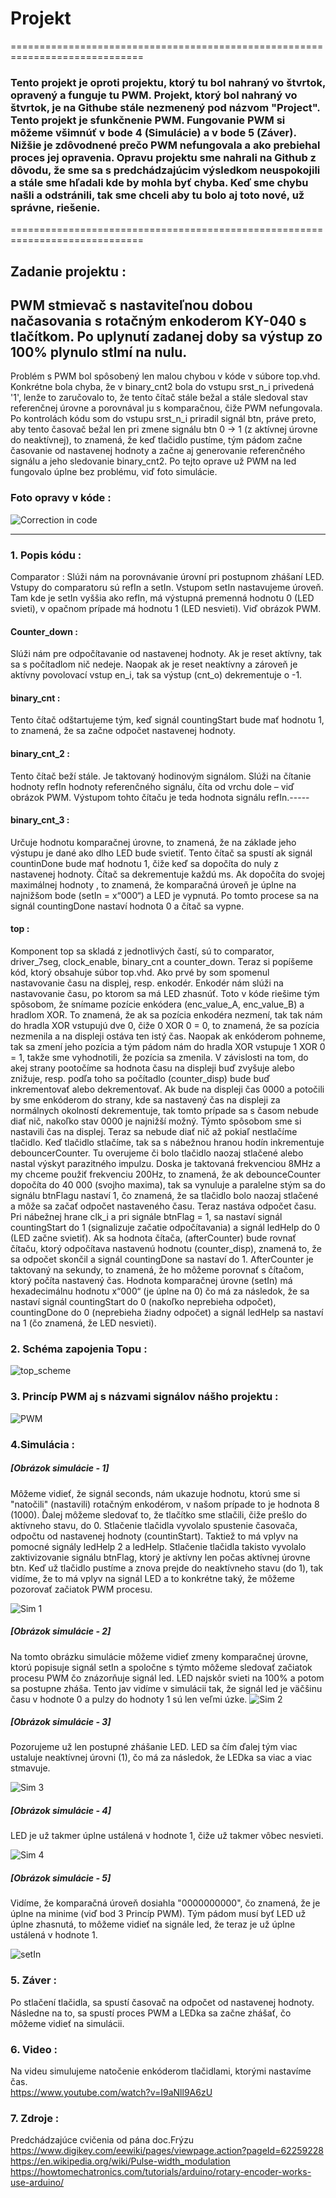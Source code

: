 # Projekt 

=============================================================================
### Tento projekt je oproti projektu, ktorý tu bol nahraný vo štvrtok, opravený a funguje tu PWM. Projekt, ktorý bol nahraný vo štvrtok, je na Githube stále nezmenený pod názvom "Project". Tento projekt je sfunkčnenie PWM. Fungovanie PWM si môžeme všimnúť v bode 4 (Simulácie) a v bode 5 (Záver). Nižšie je zdôvodnené prečo PWM nefungovala a ako prebiehal proces jej opravenia. Opravu projektu sme nahrali na Github z dôvodu, že sme sa s predchádzajúcim výsledkom neuspokojili a stále sme hľadali kde by mohla byť chyba. Keď sme chybu našli a odstránili, tak sme chceli aby tu bolo aj toto nové, už správne, riešenie.
=============================================================================

## Zadanie projektu :
## PWM stmievač s nastaviteľnou dobou načasovania s rotačným enkoderom KY-040 s tlačítkom. Po uplynutí zadanej doby sa výstup zo 100% plynulo stlmí na nulu.

Problém s PWM bol spôsobený len malou chybou v kóde v súbore top.vhd. Konkrétne bola chyba, že v binary_cnt2 bola do vstupu srst_n_i privedená '1', lenže to zaručovalo to, že tento čítač stále bežal a stále sledoval stav referenčnej úrovne a porovnával ju s komparačnou, čiže PWM nefungovala. Po kontrolách kódu som do vstupu srst_n_i priradil signál btn, práve preto, aby tento časovač bežal len pri zmene signálu btn 0 -> 1 (z aktívnej úrovne do neaktívnej), to znamená, že keď tlačidlo pustíme, tým pádom začne časovanie od nastavenej hodnoty a začne aj generovanie referenčného signálu a jeho sledovanie binary_cnt2. Po tejto oprave už PWM na led fungovalo úplne bez problému, viď foto simulácie. 
### Foto opravy v kóde : 
![Correction in code](https://user-images.githubusercontent.com/60688750/80930218-5cde7780-8db2-11ea-99b9-69ab7306b3fe.jpg)

----------------------------------------------------------------------------------------------------------------------------------------

### 1. Popis kódu :
Comparator :
Slúži nám na porovnávanie úrovní pri postupnom zhášaní LED. Vstupy do comparatoru sú refIn a setIn. Vstupom setIn nastavujeme úroveň. Tam kde je setIn vyššia ako refIn, má výstupná premenná hodnotu 0 (LED svieti), v opačnom prípade má hodnotu 1 (LED nesvieti). Viď obrázok PWM.

#### Counter_down :
Slúži nám pre odpočítavanie od nastavenej hodnoty. Ak je reset aktívny, tak sa s počítadlom nič nedeje. Naopak ak je reset neaktívny a zároveň je aktívny povolovací vstup en_i, tak sa výstup (cnt_o) dekrementuje o -1.

#### binary_cnt :
Tento čítač odštartujeme tým, keď signál countingStart bude mať hodnotu 1, to znamená, že sa začne odpočet nastavenej hodnoty.

#### binary_cnt_2 :
Tento čítač beží stále. Je taktovaný hodinovým signálom. Slúži na čítanie hodnoty refIn hodnoty referenčného signálu, číta od vrchu dole – viď obrázok PWM. Výstupom tohto čítaču je teda hodnota signálu refIn.-----

#### binary_cnt_3 :
Určuje hodnotu komparačnej úrovne, to znamená, že na základe jeho výstupu je dané ako dlho LED bude svietiť. Tento čítač sa spustí ak signál countinDone bude mať hodnotu 1, čiže keď sa dopočíta do nuly z nastavenej hodnoty. Čítač sa dekrementuje každú ms. Ak dopočíta do svojej maximálnej hodnoty , to znamená, že komparačná úroveň je úplne na najnižšom bode (setIn = x“000“) a LED je vypnutá. Po tomto procese sa na signál countingDone nastaví hodnota 0 a čítač sa vypne.

#### top :
Komponent top sa skladá z jednotlivých častí, sú to comparator, driver_7seg, clock_enable, binary_cnt a counter_down. Teraz si popíšeme kód, ktorý obsahuje súbor top.vhd. Ako prvé by som spomenul nastavovanie času na displej, resp. enkodér. Enkodér nám slúži na nastavovanie času, po ktorom sa má LED zhasnúť. Toto v kóde riešime tým spôsobom, že snímame pozície enkódera (enc_value_A, enc_value_B) a hradlom XOR. To znamená, že ak sa pozícia enkodéra nezmení, tak tak nám do hradla XOR vstupujú dve 0, čiže 0 XOR 0 = 0, to znamená, že sa pozícia nezmenila a na displeji ostáva ten istý čas. Naopak ak enkóderom pohneme, tak sa zmení jeho pozícia a tým pádom nám do hradla XOR vstupuje 1 XOR 0 = 1, takže sme vyhodnotili, že pozícia sa zmenila. V závislosti na tom, do akej strany pootočíme sa hodnota času na displeji buď zvyšuje alebo znižuje, resp. podľa toho sa počítadlo (counter_disp) bude buď inkrementovať alebo dekrementovať. Ak bude na displeji čas 0000 a potočili by sme enkóderom do strany, kde sa nastavený čas na displeji za normálnych okolností dekrementuje, tak tomto prípade sa s časom nebude diať nič, nakoľko stav 0000 je najnižší možný. Týmto spôsobom sme si nastavili čas na displej. Teraz sa nebude diať nič až pokiaľ nestlačíme tlačidlo. Keď tlačidlo stlačíme, tak sa s nábežnou hranou hodín inkrementuje debouncerCounter. Tu overujeme či bolo tlačidlo naozaj stlačené alebo nastal výskyt parazitného impulzu. Doska je taktovaná frekvenciou 8MHz a my chceme použiť frekvenciu 200Hz, to znamená, že ak debounceCounter dopočíta do 40 000 (svojho maxima), tak sa vynuluje a paralelne stým sa do signálu btnFlagu nastaví 1, čo znamená, že sa tlačidlo bolo naozaj stlačené a môže sa začať odpočet nastaveného času. Teraz nastáva odpočet času. Pri nábežnej hrane clk_i a pri signále btnFlag = 1, sa nastaví signál countingStart do 1 (signalizuje začatie odpočítavania) a signál ledHelp do 0 (LED začne svietiť). Ak sa hodnota čítača, (afterCounter) bude rovnať čítaču, ktorý odpočítava nastavenú hodnotu (counter_disp), znamená to, že sa odpočet skončil a signál countingDone sa nastaví do 1. AfterCounter je taktovaný na sekundy, to znamená, že ho môžeme porovnať s čítačom, ktorý počíta nastavený čas. Hodnota komparačnej úrovne (setIn) má hexadecimálnu hodnotu x“000“ (je úplne na 0) čo má za následok, že sa nastaví signál countingStart do 0 (nakoľko neprebieha odpočet), countingDone do 0 (neprebieha žiadny odpočet) a signál ledHelp sa nastaví na 1 (čo znamená, že LED nesvieti).

### 2. Schéma zapojenia Topu :
![top_scheme](https://user-images.githubusercontent.com/60688750/80929398-00785980-8dac-11ea-915a-16ccb5a35388.jpg)

### 3. Princíp PWM aj s názvami signálov nášho projektu :
![PWM](https://user-images.githubusercontent.com/60688750/80929425-2aca1700-8dac-11ea-9450-1ef900c9ec0b.jpg)

### 4.Simulácia :
##### [Obrázok simulácie - 1] 
Môžeme vidieť, že signál seconds, nám ukazuje hodnotu, ktorú sme si "natočili" (nastavili) rotačným enkodérom, v našom prípade to je hodnota 8 (1000). Ďalej môžeme sledovať to, že tlačítko sme stlačili, čiže prešlo do aktívneho stavu, do 0. Stlačenie tlačidla vyvolalo spustenie časovača, odpočtu od nastavenej hodnoty (countinStart). Taktiež to má vplyv na pomocné signály ledHelp 2 a ledHelp. Stlačenie tlačidla takisto vyvolalo zaktivizovanie signálu btnFlag, ktorý je aktívny len počas aktívnej úrovne btn.  Keď už tlačidlo pustíme a znova prejde do neaktívneho stavu (do 1), tak vidíme, že to má vplyv na signál LED a to konkrétne taký, že môžeme pozorovať začiatok PWM procesu. 

![Sim 1](https://user-images.githubusercontent.com/60688750/80929459-8694a000-8dac-11ea-9449-cdccbc88ca80.png)


##### [Obrázok simulácie - 2] 
Na tomto obrázku simulácie môžeme vidieť zmeny komparačnej úrovne, ktorú popisuje signál setIn a spoločne s týmto môžeme sledovať začiatok procesu PWM čo znázorňuje signál led. LED najskôr svieti na 100% a potom sa postupne zháša. Tento jav vidíme v simulácii tak, že signál led je väčšinu času v hodnote 0 a pulzy do hodnoty 1 sú len veľmi úzke. 
![Sim 2](https://user-images.githubusercontent.com/60688750/80929470-9318f880-8dac-11ea-9a60-44d80a41a805.png)

##### [Obrázok simulácie - 3] 
Pozorujeme už len postupné zhášanie LED. LED sa čím ďalej tým viac ustaluje neaktívnej úrovni (1), čo má za následok, že LEDka sa viac a viac stmavuje.

![Sim 3](https://user-images.githubusercontent.com/60688750/80929650-0a9b5780-8dae-11ea-844e-59eb6e5405dd.png)

##### [Obrázok simulácie - 4] 
LED je už takmer úplne ustálená v hodnote 1, čiže už takmer vôbec nesvieti.

![Sim 4](https://user-images.githubusercontent.com/60688750/80929664-2999e980-8dae-11ea-82fc-4ebaf909cdd7.png)

##### [Obrázok simulácie - 5] 
Vidíme, že komparačná úroveň dosiahla "0000000000", čo znamená, že je úplne na minime (viď bod 3 Princíp PWM). Tým pádom musí byť LED už úplne zhasnutá, to môžeme vidieť na signále led, že teraz je už úplne ustálená v hodnote 1.

![setIn](https://user-images.githubusercontent.com/60688750/80929699-767dc000-8dae-11ea-8d82-216a2915c508.png)

### 5. Záver :
Po stlačení tlačidla, sa spustí časovač na odpočet od nastavenej hodnoty. Následne na to, sa spustí proces PWM a LEDka sa začne zhášať, čo môžeme vidieť na simulácii.

### 6. Video :
Na videu simulujeme natočenie enkóderom tlačidlami, ktorými nastavíme čas.                                                                
https://www.youtube.com/watch?v=I9aNll9A6zU

### 7. Zdroje :
Predchádzajúce cvičenia od pána doc.Frýzu                                                                                                 
https://www.digikey.com/eewiki/pages/viewpage.action?pageId=62259228                                                                                                                     
https://en.wikipedia.org/wiki/Pulse-width_modulation                                                                                           
https://howtomechatronics.com/tutorials/arduino/rotary-encoder-works-use-arduino/
